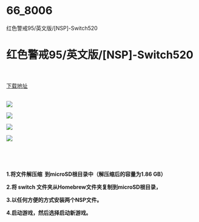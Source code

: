 # 66_8006
红色警戒95/英文版/[NSP]-Switch520
# 红色警戒95/英文版/[NSP]-Switch520
 <br/></br>
[下载地址](https://www.switch520.cc/article/8006 "下载地址")
<br/></br>

<p><span><strong><img src="https://www.switch520.cc/muke_img/upload_art_editor_20201221-1_7a5e398d5b1d4a419c39c8cad39d1d1a.jpg"></strong></span></p>
<p><span><strong><img src="https://www.switch520.cc/muke_img/upload_art_editor_20201221-1_4dc9993334950ea4ece5ec21301de1ca.jpg"></strong></span></p>
<p><span><strong><img src="https://www.switch520.cc/muke_img/upload_art_editor_20201221-1_58fd056cef6c866775352020f2da0a70.jpg"></strong></span></p>
<p><span><strong><img src="https://www.switch520.cc/muke_img/upload_art_editor_20201221-1_ede791e41d8d666c415f8991d8eb75f3.jpg"></strong></span></p>
<p><span><strong><span>&nbsp;</span></strong></span></p>
<p><span><strong><span>&nbsp;</span></strong></span></p>
<p><span><strong>1.将文件解压缩&nbsp; 到microSD根目录中（解压缩后的容量为1.86 GB）</strong></span></p>
<p><span><strong>2.将 switch 文件夹从Homebrew文件夹复制到microSD根目录，</strong></span></p>
<p><span><strong>3.以任何方便的方式安装两个NSP文件。</strong></span></p>
<p><span><strong>4.启动游戏，然后选择启动新游戏。</strong></span></p>
<p><span><strong><span><br></span><br></strong></span></p>
<p><span><strong><span><br></span></strong></span></p>
